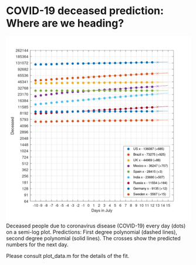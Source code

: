 # COVID-19 deceased prediction: Where are we heading?

![Image](prediction.png)
Deceased people due to coronavirus disease (COVID-19) every day (dots) on a semi-log plot.
Predictions: First degree polynomial (dashed lines), second degree polynomial (solid lines).
The crosses show the predicted numbers for the next day.

Please consult plot_data.m for the details of the fit.
